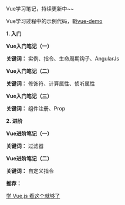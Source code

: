 Vue学习笔记，持续更新中~~

Vue学习过程中的示例代码，戳[vue-demo](https://github.com/snowLeopard93/vue-demo)

**1. 入门**

**Vue入门笔记（一）**

**关键词：** 实例、指令、生命周期钩子、AngularJs

**Vue入门笔记（二）**

**关键词：** 修饰符、计算属性、侦听属性

**Vue入门笔记（三）**

**关键词：** 组件注册、Prop

**2. 进阶**

**Vue进阶笔记（一）**

**关键词：** 过滤器

**Vue进阶笔记（二）**

**关键词：** 自定义指令



**推荐：**

[学 Vue.js 看这个就够了](https://www.bilibili.com/video/BV11s411A7h6?p=1)
